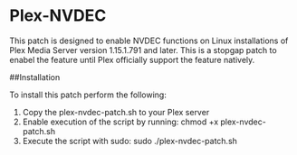 # Plex-NVDEC

This patch is designed to enable NVDEC functions on Linux installations of Plex Media Server version 1.15.1.791 and later. This is a stopgap patch to enabel the feature until Plex officially support the feature natively.

##Installation

To install this patch perform the following:
1. Copy the plex-nvdec-patch.sh to your Plex server
2. Enable execution of the script by running: chmod +x plex-nvdec-patch.sh
3. Execute the script with sudo: sudo ./plex-nvdec-patch.sh
